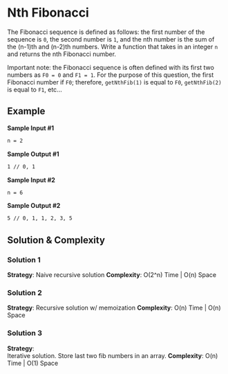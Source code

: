 # Nth Fibonacci
The Fibonacci sequence is defined as follows: the first number of the sequence is `0`, the second number is `1`, and the nth number is the sum of the (n-1)th and (n-2)th numbers. Write a function that takes in an integer `n` and returns the nth Fibonacci number.

Important note: the Fibonacci sequence is often defined with its first two numbers as `F0 = 0` and `F1 = 1`. For the purpose of this question, the first Fibonacci number if `F0`; therefore, `getNthFib(1)` is equal to `F0`, `getNthFib(2)` is equal to `F1`, etc...

## Example
**Sample Input #1**
```sh
n = 2
```

**Sample Output #1**
```sh
1 // 0, 1
```

**Sample Input #2**
```sh
n = 6
```

**Sample Output #2**
```sh
5 // 0, 1, 1, 2, 3, 5
```

## Solution & Complexity  
### Solution 1  
__Strategy__: Naive recursive solution
__Complexity__: O(2^n) Time | O(n) Space  

### Solution 2  
__Strategy__: Recursive solution w/ memoization
__Complexity__: O(n) Time | O(n) Space  

### Solution 3  
__Strategy__:  
Iterative solution. Store last two fib numbers in an array.
__Complexity__: O(n) Time | O(1) Space